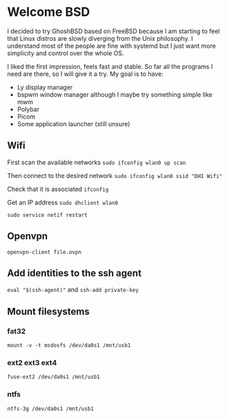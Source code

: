 # Welcome BSD

I decided to try GhoshBSD based on FreeBSD because I am starting to feel that Linux distros are slowly diverging from the Unix philosophy. I understand most of the people are fine with systemd but I just want more simplicity and control over the whole OS.

I liked the first impression, feels fast and stable. So far all the programs I need are there, so I will give it a try. My goal is to have:

- Ly display manager
- bspwm window manager although I maybe try something simple like mwm
- Polybar
- Picom
- Some application launcher (still unsure)


## Wifi

First scan the available networks `sudo ifconfig wlan0 up scan`

Then connect to the desired network `sudo ifconfig wlan0 ssid "DHI Wifi"`

Check that it is associated `ifconfig`

Get an IP address `sudo dhclient wlan0`

`sudo service netif restart`

## Openvpn

`openvpn-client file.ovpn`

## Add identities to the ssh agent

`eval "$(ssh-agent)"` and `ssh-add private-key`

## Mount filesystems

### fat32

`mount -v -t msdosfs /dev/da0s1 /mnt/usb1`

### ext2 ext3 ext4

`fuse-ext2 /dev/da0s1 /mnt/usb1`

### ntfs

`ntfs-3g /dev/da0s1 /mnt/usb1`




